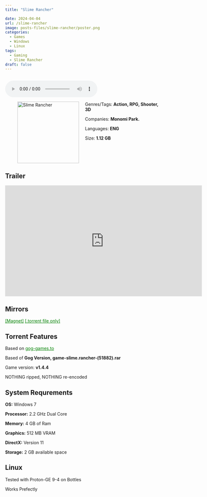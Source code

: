 ```yaml
---
title: "Slime Rancher"

date: 2024-04-04
url: /slime-rancher
image: posts-files/slime-rancher/poster.png 
categories:
  - Games
  - Windows
  - Linux
tags:
  - Gaming
  - Slime Rancher
draft: false
---
```

##
<style>
  body.dark-mode,
  body.dark-mode main * {
    background: url('/posts-files/slime-rancher/background.jpg') center center fixed no-repeat;
    background-size: 100% 100%;
    background-size: cover;
    color: #f5f5f5;
  }
</style>
<script>
    document.addEventListener('DOMContentLoaded', function () {
        var body = document.body;
        var switcher = document.querySelector('.js-toggle');
                body.classList.add('dark-mode');
                // Save user preference in storage
                localStorage.setItem('darkMode', 'true');
            
        });
</script>

<audio controls autoplay>
  <source src="/posts-files/slime-rancher/music.mp3" type="audio/mp3">
  Your browser does not support the audio tag.
</audio>


<figure style="float: left; margin-right: 20px;">
  <img src="/posts-files/slime-rancher/poster.png" alt="Slime Rancher" style="width: 200px;">
</figure>

Genres/Tags: **Action, RPG, Shooter, 3D**

Companies: **Monomi Park.**

Languages: **ENG**

Size: **1.12 GB**
# ⠀
## Trailer
<iframe width="640" height="360" src="https://www.youtube.com/embed/oOL-dsa79Xs" title="Slime Rancher - Official Launch Trailer" frameborder="0" allow="accelerometer; autoplay; clipboard-write; encrypted-media; gyroscope; picture-in-picture; web-share" referrerpolicy="strict-origin-when-cross-origin" allowfullscreen></iframe>

## Mirrors
<a href="magnet:?xt=urn:btih:44HKZIMANSPET35MBDJHO3RA6IC5LSFU&dn=Slime%20Rancher" style="color: green;">[Magnet]</a>
<a href="https://www.dropbox.com/scl/fi/b20mlkh7344k8qdy0146l/Slime-Rancher.torrent?rlkey=150xg0e8hwj35b9wp0sfczd07&st=9j3oapwi&dl=1" style="color: green;">[.torrent file only]</a>

## Torrent Features
Based on <a href="https://gog-games.to/game/slime_rancher
" style="color: green;">gog-games.to</a>

Based of **Gog Version, game-slime.rancher-(51882).rar**

Game version: **v1.4.4**

NOTHING ripped, NOTHING re-encoded

## System Requrements
**OS:** Windows 7

**Processor:** 2.2 GHz Dual Core

**Memory:** 4 GB of Ram

**Graphics:** 512 MB VRAM

**DirectX:** Version 11

**Storage:** 2 GB available space


## Linux

Tested with Proton-GE 9-4 on Bottles

Works Prefectly